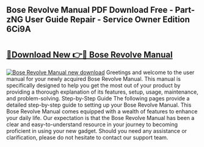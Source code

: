 ## Bose Revolve Manual PDF Download Free - Part-zNG User Guide Repair - Service Owner Edition 6Ci9A

# <h2><a href="http://bc14824.oget.top/?id=Bose+Revolve+Manual">🔗Download New 👉🔴 Bose Revolve Manual</a></h2>

[![Bose Revolve Manual new download](https://i.imgur.com/5g1atiW.png)](http://bc14824.oget.top/?id=Bose+Revolve+Manual)
Greetings and welcome to the user manual for your newly acquired Bose Revolve Manual. This manual is specifically designed to help you get the most out of your product by providing a thorough explanation of its features, setup, usage, maintenance, and problem-solving. Step-by-Step Guide The following pages provide a detailed step-by-step guide to setting up your Bose Revolve Manual. This Bose Revolve Manual comes equipped with a wealth of features to enhance your daily life. Our expectation is that the Bose Revolve Manual has been a clear and easy-to-understand resource in your journey to becoming proficient in using your new gadget. Should you need any assistance or clarification, please do not hesitate to contact our support team.

